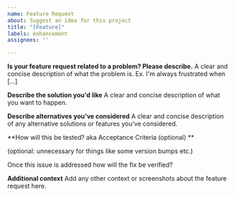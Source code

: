 ```yaml
---
name: Feature Request
about: Suggest an idea for this project
title: "[Feature]"
labels: enhancement
assignees: ''

---
```


<!-- NOTE: If this is for a new test please use the Workload or Platform Template -->

**Is your feature request related to a problem? Please describe.**
A clear and concise description of what the problem is. Ex. I'm always frustrated when [...]

**Describe the solution you'd like**
A clear and concise description of what you want to happen.

**Describe alternatives you've considered**
A clear and concise description of any alternative solutions or features you've considered.

**How will this be tested? aka Acceptance Criteria (optional) **

(optional: unnecessary for things like some version bumps etc.)

Once this issue is addressed how will the fix be verified?

**Additional context**
Add any other context or screenshots about the feature request here.